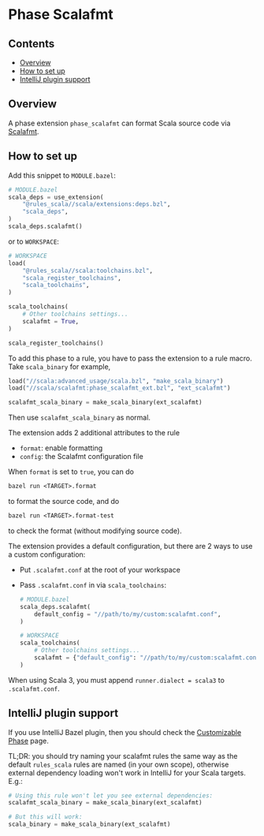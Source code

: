 # Phase Scalafmt

## Contents

- [Overview](#overview)
- [How to set up](#how-to-set-up)
- [IntelliJ plugin support](#intellij-plugin-support)

## Overview

A phase extension `phase_scalafmt` can format Scala source code via [Scalafmt](https://scalameta.org/scalafmt/).

## How to set up

Add this snippet to `MODULE.bazel`:

```py
# MODULE.bazel
scala_deps = use_extension(
    "@rules_scala//scala/extensions:deps.bzl",
    "scala_deps",
)
scala_deps.scalafmt()
```

or to `WORKSPACE`:

```py
# WORKSPACE
load(
    "@rules_scala//scala:toolchains.bzl",
    "scala_register_toolchains",
    "scala_toolchains",
)

scala_toolchains(
    # Other toolchains settings...
    scalafmt = True,
)

scala_register_toolchains()
```

To add this phase to a rule, you have to pass the extension to a rule macro. Take `scala_binary` for example,

```py
load("//scala:advanced_usage/scala.bzl", "make_scala_binary")
load("//scala/scalafmt:phase_scalafmt_ext.bzl", "ext_scalafmt")

scalafmt_scala_binary = make_scala_binary(ext_scalafmt)
```

Then use `scalafmt_scala_binary` as normal.

The extension adds 2 additional attributes to the rule

- `format`: enable formatting
- `config`: the Scalafmt configuration file

When `format` is set to `true`, you can do

```txt
bazel run <TARGET>.format
```

to format the source code, and do

```txt
bazel run <TARGET>.format-test
```

to check the format (without modifying source code).

The extension provides a default configuration, but there are 2 ways to use
a custom configuration:

- Put `.scalafmt.conf` at the root of your workspace
- Pass `.scalafmt.conf` in via `scala_toolchains`:

    ```py
    # MODULE.bazel
    scala_deps.scalafmt(
        default_config = "//path/to/my/custom:scalafmt.conf",
    )

    # WORKSPACE
    scala_toolchains(
        # Other toolchains settings...
        scalafmt = {"default_config": "//path/to/my/custom:scalafmt.conf"},
    )
    ```

When using Scala 3, you must append `runner.dialect = scala3` to
`.scalafmt.conf`.

## IntelliJ plugin support

If you use IntelliJ Bazel plugin, then you should check the [Customizable Phase](/docs/customizable_phase.md#cooperation-with-intellij-plugin) page.

TL;DR: you should try naming your scalafmt rules the same way as the default `rules_scala` rules are named (in your own
scope), otherwise external dependency loading won't work in IntelliJ for your Scala targets. E.g.:

```python
# Using this rule won't let you see external dependencies:
scalafmt_scala_binary = make_scala_binary(ext_scalafmt)

# But this will work:
scala_binary = make_scala_binary(ext_scalafmt)
```
